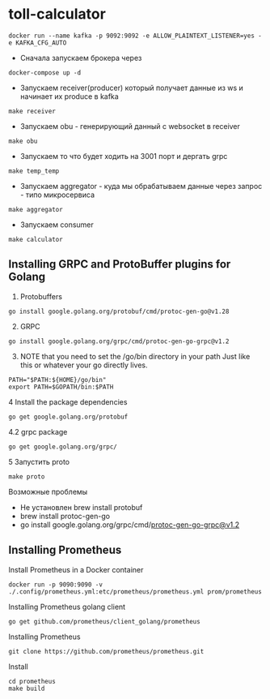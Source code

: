 # toll-calculator
```
docker run --name kafka -p 9092:9092 -e ALLOW_PLAINTEXT_LISTENER=yes -e KAFKA_CFG_AUTO
```



- Сначала запускаем брокера через
```
docker-compose up -d
```

- Запускаем receiver(producer) который получает данные из ws и начинает их produce в kafka
```
make receiver
```

- Запускаем obu - генерирующий данный с websocket в receiver
```
make obu
```

- Запускаем то что будет ходить на 3001 порт и дергать grpc

```
make temp_temp
```

- Запускаем aggregator - куда мы обрабатываем данные через запрос - типо микросервиса

```
make aggregator
```

- Запускаем consumer
```
make calculator
```

## Installing GRPC and ProtoBuffer plugins for Golang
1. Protobuffers
```
go install google.golang.org/protobuf/cmd/protoc-gen-go@v1.28   
```

2. GRPC

```
go install google.golang.org/grpc/cmd/protoc-gen-go-grpc@v1.2
```

3. NOTE that you need to set the /go/bin directory in your path
Just like this or whatever your go directly lives.

```
PATH="$PATH:${HOME}/go/bin"
export PATH=$GOPATH/bin:$PATH

```


4 Install the package dependencies
```
go get google.golang.org/protobuf
```

4.2 grpc package
```
go get google.golang.org/grpc/
```


5 Запустить proto
```
make proto
```


Возможные проблемы 

- Не установлен brew install protobuf
-  brew install protoc-gen-go
- go install google.golang.org/grpc/cmd/protoc-gen-go-grpc@v1.2


## Installing Prometheus
Install Prometheus in a Docker container
```
docker run -p 9090:9090 -v ./.config/prometheus.yml:etc/prometheus/prometheus.yml prom/prometheus
```

Installing Prometheus golang client
```
go get github.com/prometheus/client_golang/prometheus
```

Installing Prometheus
```
git clone https://github.com/prometheus/prometheus.git
```

Install
```
cd prometheus
make build
```